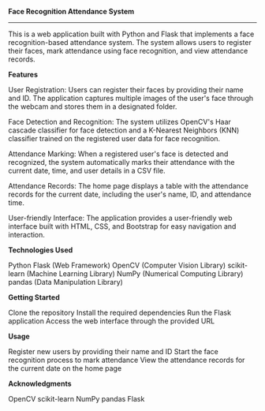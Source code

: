 
**Face Recognition Attendance System**
______________________________________

This is a web application built with Python and Flask that implements a face recognition-based attendance system. 
The system allows users to register their faces, mark attendance using face recognition, and view attendance records.

**Features**

User Registration: Users can register their faces by providing their name and ID. The application captures multiple images 
of the user's face through the webcam and stores them in a designated folder.

Face Detection and Recognition: The system utilizes OpenCV's Haar cascade classifier for face detection and 
a K-Nearest Neighbors (KNN) classifier trained on the registered user data for face recognition.

Attendance Marking: When a registered user's face is detected and recognized, 
the system automatically marks their attendance with the current date, time, and user details in a CSV file.

Attendance Records: The home page displays a table with the attendance records for the current date, 
including the user's name, ID, and attendance time.

User-friendly Interface: The application provides a user-friendly web interface built with 
HTML, CSS, and Bootstrap for easy navigation and interaction.

**Technologies Used**

Python
Flask (Web Framework)
OpenCV (Computer Vision Library)
scikit-learn (Machine Learning Library)
NumPy (Numerical Computing Library)
pandas (Data Manipulation Library)

**Getting Started**

Clone the repository
Install the required dependencies
Run the Flask application
Access the web interface through the provided URL

**Usage**

Register new users by providing their name and ID
Start the face recognition process to mark attendance
View the attendance records for the current date on the home page

**Acknowledgments**

OpenCV
scikit-learn
NumPy
pandas
Flask
